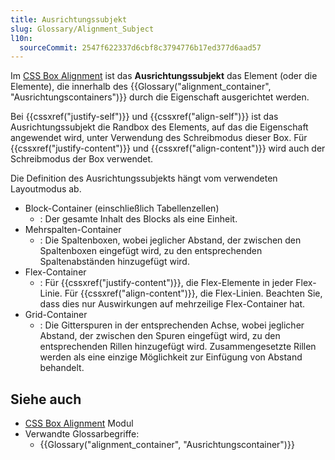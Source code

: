 ```yaml
---
title: Ausrichtungssubjekt
slug: Glossary/Alignment_Subject
l10n:
  sourceCommit: 2547f622337d6cbf8c3794776b17ed377d6aad57
---
```


Im [CSS Box Alignment](/de/docs/Web/CSS/CSS_box_alignment) ist das **Ausrichtungssubjekt** das Element (oder die Elemente), die innerhalb des {{Glossary("alignment_container", "Ausrichtungscontainers")}} durch die Eigenschaft ausgerichtet werden.

Bei {{cssxref("justify-self")}} und {{cssxref("align-self")}} ist das Ausrichtungssubjekt die Randbox des Elements, auf das die Eigenschaft angewendet wird, unter Verwendung des Schreibmodus dieser Box. Für {{cssxref("justify-content")}} und {{cssxref("align-content")}} wird auch der Schreibmodus der Box verwendet.

Die Definition des Ausrichtungssubjekts hängt vom verwendeten Layoutmodus ab.

- Block-Container (einschließlich Tabellenzellen)
  - : Der gesamte Inhalt des Blocks als eine Einheit.
- Mehrspalten-Container
  - : Die Spaltenboxen, wobei jeglicher Abstand, der zwischen den Spaltenboxen eingefügt wird, zu den entsprechenden Spaltenabständen hinzugefügt wird.
- Flex-Container
  - : Für {{cssxref("justify-content")}}, die Flex-Elemente in jeder Flex-Linie. Für {{cssxref("align-content")}}, die Flex-Linien. Beachten Sie, dass dies nur Auswirkungen auf mehrzeilige Flex-Container hat.
- Grid-Container
  - : Die Gitterspuren in der entsprechenden Achse, wobei jeglicher Abstand, der zwischen den Spuren eingefügt wird, zu den entsprechenden Rillen hinzugefügt wird. Zusammengesetzte Rillen werden als eine einzige Möglichkeit zur Einfügung von Abstand behandelt.

## Siehe auch

- [CSS Box Alignment](/de/docs/Web/CSS/CSS_box_alignment) Modul
- Verwandte Glossarbegriffe:
  - {{Glossary("alignment_container", "Ausrichtungscontainer")}}
